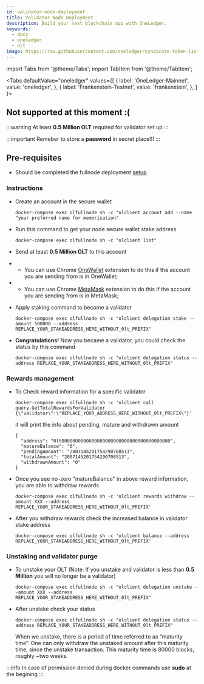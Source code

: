 ```yaml
---
id: validator-node-deployment
title: Validator Node Deployment
description: Build your next blockchain app with OneLedger.
keywords:
  - docs
  - oneledger
  - olt
image: https://raw.githubusercontent.com/oneledger/syndicate-token-list/master/logo.svg
---
```


import Tabs from '@theme/Tabs';
import TabItem from '@theme/TabItem';

<Tabs
  defaultValue="oneledger"
  values={[
    { label: 'OneLedger-Mainnet', value: 'oneledger', },
    { label: 'Frankenstein-Testnet', value: 'frankenstein', },
  ]
}>
<TabItem value="frankenstein">

## Not supported at this moment :(

</TabItem>
<TabItem value="oneledger">

:::warning
At least **0.5 Million OLT** required for validator set up
:::

:::important
Remeber to store a **password** in secret place!!!
:::


## Pre-requisites

- Should be completed the fullnode deployment [setup](/docs/develop/network-details/full-node-deployment)

### Instructions

- Create an account in the secure wallet

  `docker-compose exec olfullnode sh -c "olclient account add --name "your preferred name for memorisation"`

- Run this command to get your node secure wallet stake address

  `docker-compose exec olfullnode sh -c "olclient list"`

- Send at least **0.5 Million OLT** to this account

- - You can use Chrome [OneWallet](https://chrome.google.com/webstore/detail/onewallet-kratos-mainnet/bbmdccojdbpcpmoadenplnoncfcijgkn?hl=en) extension to do this if the account you are sending from is in OneWallet;

- - You can use Chrome [MetaMask](https://metamask.io/) extension to do this if the account you are sending from is in MetaMask;

- Apply staking command to become a validator

  `docker-compose exec olfullnode sh -c "olclient delegation stake --amount 500000 --address REPLACE_YOUR_STAKEADDRESS_HERE_WITHOUT_0lt_PREFIX"`

- **Congratulations!** Now you became a validator, you could check the status by this command

  `docker-compose exec olfullnode sh -c "olclient delegation status --address REPLACE_YOUR_STAKEADDRESS_HERE_WITHOUT_0lt_PREFIX"`

### Rewards management

- To Check reward information for a specific validator

  `docker-compose exec olfullnode sh -c 'olclient call query.GetTotalRewardsForValidator {\"validator\":\"REPLACE_YOUR_ADDRESS_HERE_WITHOUT_0lt_PREFIX\"}'`

  it will print the info about pending, mature and withdrawn amount
  ```
  {
    "address": "0lt0000000000000000000000000000000000000000",
    "matureBalance": "0",
    "pendingAmount": "2007145201754290708513",
    "totalAmount": "2007145201754290708513",
    "withdrawnAmount": "0"
  }
  ```

- Once you see no-zero "matureBalance" in above reward information, you are able to withdraw rewards

  `docker-compose exec olfullnode sh -c 'olclient rewards withdraw --amount XXX --address REPLACE_YOUR_STAKEADDRESS_HERE_WITHOUT_0lt_PREFIX'`

- After you withdraw rewards check the increased balance in validator stake address

  `docker-compose exec olfullnode sh -c 'olclient balance --address REPLACE_YOUR_STAKEADDRESS_HERE_WITHOUT_0lt_PREFIX'`

### Unstaking and validator purge

- To unstake your OLT (Note: If you unstake and validator is less than **0.5 Million** you will no longer be a validator)

  `docker-compose exec olfullnode sh -c "olclient delegation unstake --amount XXX --address REPLACE_YOUR_STAKEADDRESS_HERE_WITHOUT_0lt_PREFIX"`

- After unstake check your status

  `docker-compose exec olfullnode sh -c "olclient delegation status --address REPLACE_YOUR_STAKEADDRESS_HERE_WITHOUT_0lt_PREFIX"`

  When we unstake, there is a period of time referred to as “maturity time”. One can only withdraw the unstaked amount after this maturity time, since the unstake transaction. This maturity time is 80000 blocks, roughly ~two weeks.

</TabItem>
</Tabs>

:::info
In case of permission denied during docker commands use **sudo** at the begining
:::
